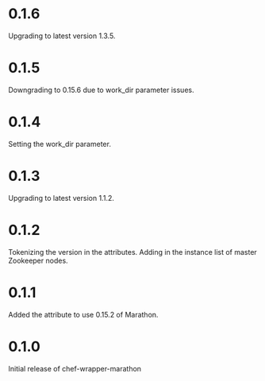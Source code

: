 # 0.1.6

Upgrading to latest version 1.3.5.

# 0.1.5

Downgrading to 0.15.6 due to work_dir parameter issues.

# 0.1.4

Setting the work_dir parameter.

# 0.1.3

Upgrading to latest version 1.1.2.

# 0.1.2

Tokenizing the version in the attributes.
Adding in the instance list of master Zookeeper nodes.

# 0.1.1

Added the attribute to use 0.15.2 of Marathon.

# 0.1.0

Initial release of chef-wrapper-marathon
